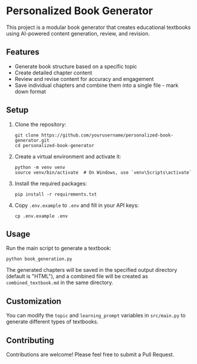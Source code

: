 # Personalized Book Generator

This project is a modular book generator that creates educational textbooks using AI-powered content generation, review, and revision.

## Features

- Generate book structure based on a specific topic
- Create detailed chapter content
- Review and revise content for accuracy and engagement
- Save individual chapters and combine them into a single file - mark down format

## Setup

1. Clone the repository:
   ```
   git clone https://github.com/yourusername/personalized-book-generator.git
   cd personalized-book-generator
   ```

2. Create a virtual environment and activate it:
   ```
   python -m venv venv
   source venv/bin/activate  # On Windows, use `venv\Scripts\activate`
   ```

3. Install the required packages:
   ```
   pip install -r requirements.txt
   ```

4. Copy `.env.example` to `.env` and fill in your API keys:
   ```
   cp .env.example .env
   ```

## Usage

Run the main script to generate a textbook:

```
python book_generation.py
```

The generated chapters will be saved in the specified output directory (default is "HTML"), and a combined file will be created as `combined_textbook.md` in the same directory.

## Customization

You can modify the `topic` and `learning_prompt` variables in `src/main.py` to generate different types of textbooks.

## Contributing

Contributions are welcome! Please feel free to submit a Pull Request.

